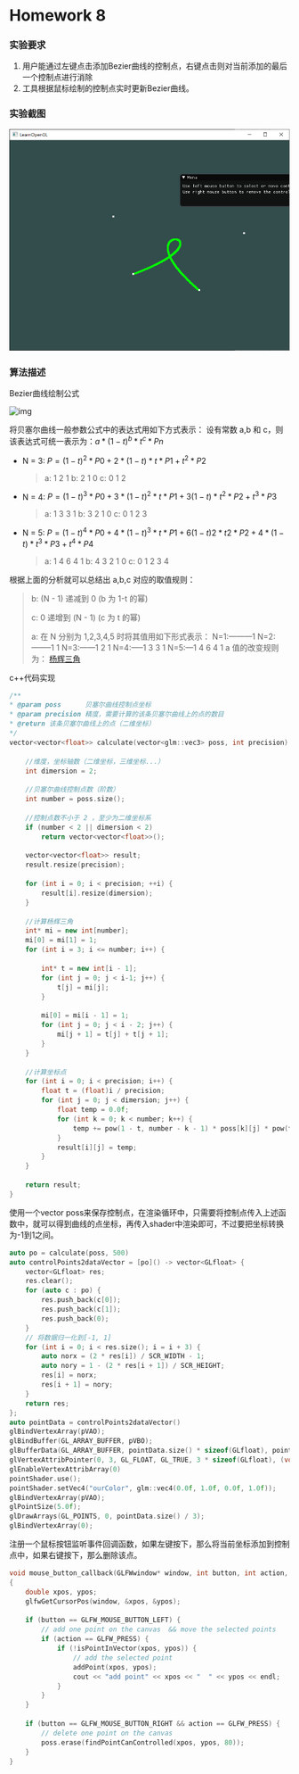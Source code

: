 # Homework 8

### 实验要求

1. 用户能通过左键点击添加Bezier曲线的控制点，右键点击则对当前添加的最后一个控制点进行消除
2. 工具根据鼠标绘制的控制点实时更新Bezier曲线。

### 实验截图

![1558859958125](.\assets\1558859958125.png)

### 算法描述

Bezier曲线绘制公式

![img](https://upload-images.jianshu.io/upload_images/3913024-f5ad767ca45dc417?imageMogr2/auto-orient/strip%7CimageView2/2/w/146/format/webp)

将贝塞尔曲线一般参数公式中的表达式用如下方式表示：
设有常数 a,b 和 c，则该表达式可统一表示为：$a * (1 - t)^b * t^c * Pn$

- N = 3: $P = (1-t)^2*P0 + 2*(1-t)*t*P1 + t^2*P2$

  > a: 1 2 1
  > b: 2 1 0
  > c: 0 1 2

- N = 4: $P = (1-t)^3*P0 + 3*(1-t)^2*t*P1 + 3(1-t)*t^2*P2 + t^3*P3$

  > a: 1 3 3 1
  > b: 3 2 1 0
  > c: 0 1 2 3

- N = 5: $P = (1-t)^4*P0 + 4*(1-t)^3*t*P1 + 6(1-t)2*t2*P2 + 4*(1-t)*t^3*P3 + t^4*P4$

  > a: 1 4 6 4 1
  > b: 4 3 2 1 0
  > c: 0 1 2 3 4

根据上面的分析就可以总结出 a,b,c 对应的取值规则：

> b: (N - 1) 递减到 0 (b 为 1-t 的幂)
>
> c: 0 递增到 (N - 1) (c 为 t 的幂)
>
> a: 在 N 分别为 1,2,3,4,5 时将其值用如下形式表示：
>  N=1:———1
>  N=2:——–1  1
>  N=3:——1  2  1
>  N=4:—–1  3  3  1
>  N=5:—1  4  6  4  1
>  a 值的改变规则为： [杨辉三角](https://baike.baidu.com/item/杨辉三角)

c++代码实现

```c++
/**
* @param poss      贝塞尔曲线控制点坐标
* @param precision 精度，需要计算的该条贝塞尔曲线上的点的数目
* @return 该条贝塞尔曲线上的点（二维坐标）
*/
vector<vector<float>> calculate(vector<glm::vec3> poss, int precision) {

	//维度，坐标轴数（二维坐标，三维坐标...）
	int dimersion = 2;

	//贝塞尔曲线控制点数（阶数）
	int number = poss.size();

	//控制点数不小于 2 ，至少为二维坐标系
	if (number < 2 || dimersion < 2)
		return vector<vector<float>>();

	vector<vector<float>> result;
	result.resize(precision);

	for (int i = 0; i < precision; ++i) {
		result[i].resize(dimersion);
	}

	//计算杨辉三角
	int* mi = new int[number];
	mi[0] = mi[1] = 1;
	for (int i = 3; i <= number; i++) {

		int* t = new int[i - 1];
		for (int j = 0; j < i-1; j++) {
			t[j] = mi[j];
		}

		mi[0] = mi[i - 1] = 1;
		for (int j = 0; j < i - 2; j++) {
			mi[j + 1] = t[j] + t[j + 1];
		}
	}

	//计算坐标点
	for (int i = 0; i < precision; i++) {
		float t = (float)i / precision;
		for (int j = 0; j < dimersion; j++) {
			float temp = 0.0f;
			for (int k = 0; k < number; k++) {
				temp += pow(1 - t, number - k - 1) * poss[k][j] * pow(t, k) * mi[k];
			}
			result[i][j] = temp;
		}
	}

	return result;
}
```

使用一个vector poss来保存控制点，在渲染循环中，只需要将控制点传入上述函数中，就可以得到曲线的点坐标，再传入shader中渲染即可，不过要把坐标转换为-1到1之间。

```c++
auto po = calculate(poss, 500)
auto controlPoints2dataVector = [po]() -> vector<GLfloat> {
	vector<GLfloat> res;
	res.clear();
	for (auto c : po) {
		res.push_back(c[0]);
		res.push_back(c[1]);
		res.push_back(0);
	}
	// 将数据归一化到[-1, 1]
	for (int i = 0; i < res.size(); i = i + 3) {
		auto norx = (2 * res[i]) / SCR_WIDTH - 1;
		auto nory = 1 - (2 * res[i + 1]) / SCR_HEIGHT;
		res[i] = norx;
		res[i + 1] = nory;
	}
	return res;
};
auto pointData = controlPoints2dataVector()
glBindVertexArray(pVAO);
glBindBuffer(GL_ARRAY_BUFFER, pVBO);
glBufferData(GL_ARRAY_BUFFER, pointData.size() * sizeof(GLfloat), pointData.data(), GL_STATIC_DRAW);
glVertexAttribPointer(0, 3, GL_FLOAT, GL_TRUE, 3 * sizeof(GLfloat), (void*)0);
glEnableVertexAttribArray(0)
pointShader.use();
pointShader.setVec4("ourColor", glm::vec4(0.0f, 1.0f, 0.0f, 1.0f));
glBindVertexArray(pVAO);
glPointSize(5.0f);
glDrawArrays(GL_POINTS, 0, pointData.size() / 3);
glBindVertexArray(0);
```

注册一个鼠标按钮监听事件回调函数，如果左键按下，那么将当前坐标添加到控制点中，如果右键按下，那么删除该点。

```c++
void mouse_button_callback(GLFWwindow* window, int button, int action, int mods)
{
	double xpos, ypos;
	glfwGetCursorPos(window, &xpos, &ypos);

	if (button == GLFW_MOUSE_BUTTON_LEFT) {
		// add one point on the canvas  && move the selected points
		if (action == GLFW_PRESS) {
			if (!isPointInVector(xpos, ypos)) {
				// add the selected point
				addPoint(xpos, ypos);
				cout << "add point" << xpos << "  " << ypos << endl;
			}
		}
	}

	if (button == GLFW_MOUSE_BUTTON_RIGHT && action == GLFW_PRESS) {
		// delete one point on the canvas	
		poss.erase(findPointCanControlled(xpos, ypos, 80));
	}
}
```

